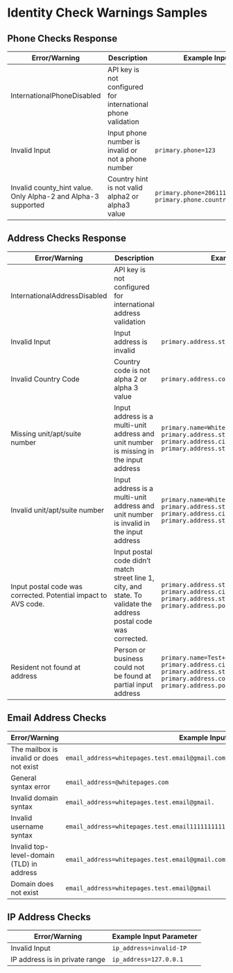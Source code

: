 # Identity Check Warnings Samples

## Phone Checks Response ##

| Error/Warning                                                 | Description                                                  | Example Input Parameter                                                |
| -------------                                                 | -----------                                                  | -----------------------                                                |
| InternationalPhoneDisabled                                    | API key is not configured for international phone validation |                                                                        |
| Invalid Input                                                 | Input phone number is invalid or not a phone number          | `primary.phone=123`                                                    |
| Invalid county_hint value. Only Alpha-2 and Alpha-3 supported | Country hint is not valid alpha2 or alpha3 value             | `primary.phone=2061115101`<br>`primary.phone.country_hint=United+States` |

## Address Checks Response ##

| Error/Warning                                                  | Description                                                                                                       | Example Input Parameter                                                                                                                                                 |
| -------------                                                  | -----------                                                                                                       | -----------------------                                                                                                                                                 |
| InternationalAddressDisabled                                   | API key is not configured for international address validation                                                    |                                                                                                                                                                         |
| Invalid Input                                                  | Input address is invalid                                                                                          | `primary.address.street_line_1=-`                                                                                                                                       |
| Invalid Country Code                                           | Country code is not alpha 2 or alpha 3 value                                                                      | `primary.address.country_code=United+States`                                                                                                                            |
| Missing unit/apt/suite number                                  | Input address is a multi-unit address and unit number is missing in the input address                             | `primary.name=Whitepages`<br>`primary.address.street_line_1=1301+5th+Ave`<br>`primary.address.city=Seattle`<br>`primary.address.state_code=WA`                            |
| Invalid unit/apt/suite number                                  | Input address is a multi-unit address and unit number is invalid in the input address                             | `primary.name=Whitepages`<br>`primary.address.street_line_1=1301+5th+Ave+5th+Floor`<br>`primary.address.city=Seattle`<br>`primary.address.state_code=WA`                |
| Input postal code was corrected. Potential impact to AVS code. | Input postal code didn’t match street line 1, city, and state. To validate the address postal code was corrected. | `primary.address.street_line_1=1301+5th+Ave+1600`<br>`primary.address.city=Seattle`<br>`primary.address.state_code=WA`<br>`primary.address.postal_code=10001`           |
| Resident not found at address                                  | Person or business could not be found at partial input address                                                    | `primary.name=Test+Na`<br>`primary.address.city=Seattle`<br>`primary.address.state_code=WA`<br>`primary.address.country_code=US`<br>`primary.address.postal_code=98102` |

## Email Address Checks ##

| Error/Warning                             | Example Input Parameter                                                                    |
| -------------                             | -----------------------                                                                    |
| The mailbox is invalid or does not exist  | `email_address=whitepages.test.email@gmail.com`                                            |
| General syntax error                      | `email_address=@whitepages.com`                                                            |
| Invalid domain syntax                     | `email_address=whitepages.test.email@gmail.`                                               |
| Invalid username syntax                   | `email_address=whitepages.test.email1111111111111111111111111111111111111111111@gmail.com` |
| Invalid top-level-domain (TLD) in address | `email_address=whitepages.test.email@gmail.com1`                                           |
| Domain does not exist                     | `email_address=whitepages.test.email@gmail`                                                |

## IP Address Checks ##

| Error/Warning                  | Example Input Parameter |
| -------------                  | ----------------------- |
| Invalid Input                  | `ip_address=invalid-IP` |
| IP address is in private range | `ip_address=127.0.0.1`  |

